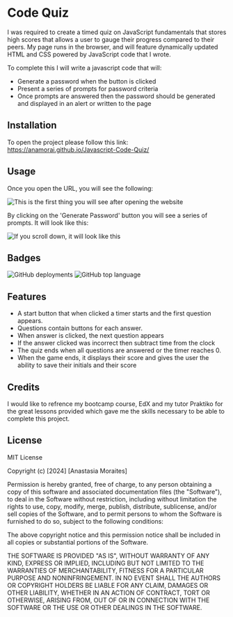 # Code Quiz

I was required to create a timed quiz on JavaScript fundamentals that stores high scores that allows a user to gauge their progress compared to their peers. My page runs in the browser, and will feature dynamically updated HTML and CSS powered by JavaScript code that I wrote. 

To complete this I will write a javascript code that will:

* Generate a password when the button is clicked
* Present a series of prompts for password criteria
* Once prompts are answered then the password should be generated and displayed in an alert or written to the page

## Installation

To open the project please follow this link: https://anamorai.github.io/Javascript-Code-Quiz/

## Usage 

Once you open the URL, you will see the following:

![This is the first thing you will see after opening the website](assets/1.png)


By clicking on the 'Generate Password' button you will see a series of prompts. It will look like this: 

![If you scroll down, it will look like this](assets/2.png)


## Badges

![GitHub deployments](https://img.shields.io/github/deployments/anamorai/Javascipt-Code-Quiz/github-pages)
![GitHub top language](https://img.shields.io/github/languages/top/anamorai/Javascript-Code-Quiz)


## Features

* A start button that when clicked a timer starts and the first question appears.
* Questions contain buttons for each answer.
* When answer is clicked, the next question appears
* If the answer clicked was incorrect then subtract time from the clock
* The quiz ends when all questions are answered or the timer reaches 0.
* When the game ends, it displays their score and gives the user the ability to save their initials and their score

## Credits

I would like to refrence my bootcamp course, EdX and my tutor Praktiko for the great lessons provided which gave me the skills necessary to be able to complete this project. 

## License

MIT License

Copyright (c) [2024] [Anastasia Moraites]

Permission is hereby granted, free of charge, to any person obtaining a copy
of this software and associated documentation files (the "Software"), to deal
in the Software without restriction, including without limitation the rights
to use, copy, modify, merge, publish, distribute, sublicense, and/or sell
copies of the Software, and to permit persons to whom the Software is
furnished to do so, subject to the following conditions:

The above copyright notice and this permission notice shall be included in all
copies or substantial portions of the Software.

THE SOFTWARE IS PROVIDED "AS IS", WITHOUT WARRANTY OF ANY KIND, EXPRESS OR
IMPLIED, INCLUDING BUT NOT LIMITED TO THE WARRANTIES OF MERCHANTABILITY,
FITNESS FOR A PARTICULAR PURPOSE AND NONINFRINGEMENT. IN NO EVENT SHALL THE
AUTHORS OR COPYRIGHT HOLDERS BE LIABLE FOR ANY CLAIM, DAMAGES OR OTHER
LIABILITY, WHETHER IN AN ACTION OF CONTRACT, TORT OR OTHERWISE, ARISING FROM,
OUT OF OR IN CONNECTION WITH THE SOFTWARE OR THE USE OR OTHER DEALINGS IN THE
SOFTWARE.


